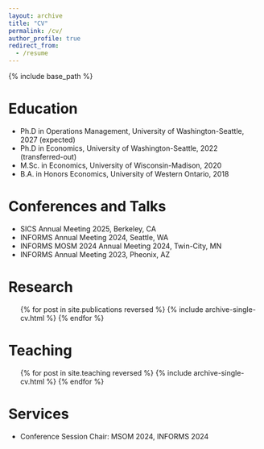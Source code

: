 ```yaml
---
layout: archive
title: "CV"
permalink: /cv/
author_profile: true
redirect_from:
  - /resume
---
```


{% include base_path %}

Education
======
* Ph.D in Operations Management, University of Washington-Seattle, 2027 (expected)
* Ph.D in Economics, University of Washington-Seattle, 2022 (transferred-out)
* M.Sc. in Economics, University of Wisconsin-Madison, 2020
* B.A. in Honors Economics, University of Western Ontario, 2018

Conferences and Talks
======
* SICS Annual Meeting 2025, Berkeley, CA
* INFORMS Annual Meeting 2024, Seattle, WA
* INFORMS MOSM 2024 Annual Meeting 2024, Twin-City, MN
* INFORMS Annual Meeting 2023, Pheonix, AZ
  

Research
======
  <ul>{% for post in site.publications reversed %}
    {% include archive-single-cv.html %}
  {% endfor %}</ul>
  
Teaching
======
  <ul>{% for post in site.teaching reversed %}
    {% include archive-single-cv.html %}
  {% endfor %}</ul>
  
Services
======
* Conference Session Chair: MSOM 2024, INFORMS 2024
